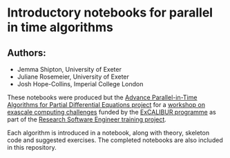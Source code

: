 # Introductory notebooks for parallel in time algorithms

## Authors:
* Jemma Shipton, University of Exeter
* Juliane Rosemeier, University of Exeter
* Josh Hope-Collins, Imperial College London

These notebooks were produced but the [Advance Parallel-in-Time Algorithms for Partial Differential Equations project](https://excalibur.ac.uk/projects/exposing-parallelism-parallel-in-time/) for a [workshop on exascale computing challenges](https://www.eventbrite.co.uk/e/exascale-computing-challenges-parallel-in-time-algorithms-registration-463477492657?aff=oddtdtcreator) funded by the [ExCALIBUR programme](https://excalibur.ac.uk/) as part of the [Research Software Engineer training project](https://excalibur.ac.uk/projects/rse-training-algorithms/).

Each algorithm is introduced in a notebook, along with theory,
skeleton code and suggested exercises. The completed notebooks are
also included in this repository.
